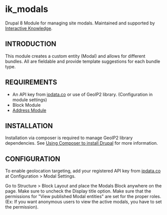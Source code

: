 # ik_modals

Drupal 8 Module for managing site modals.
Maintained and supported by
[Interactive Knowledge](https://interactiveknowledge.com).

## INTRODUCTION

This module creates a custom entity (Modal) and allows
for different bundles. All are fieldable and provide
template suggestions for each bundle type.

## REQUIREMENTS

* An API key from [ipdata.co](https://ipdata.co) or use of
GeoIP2 library. (Configuration in module settings)
* Block Module
* [Address Module](https://www.drupal.org/project/address)

## INSTALLATION

Installation via composer is required to manage GeoIP2 library dependencies. See [Using Composer to install Drupal](https://www.drupal.org/docs/develop/using-composer/using-composer-to-install-drupal-and-manage-dependencies) for more information.

## CONFIGURATION

To enable geolocation targeting, add your registered API key
from [ipdata.co](https://ipdata.co) at
Configuration > Modal Settings.

Go to Structure > Block Layout and place the Modals Block
anywhere on the page. Make sure to uncheck the Display title
option. Make sure that the permissions for "View published
Modal entities" are set for the proper roles.
(Ex: If you want anonymous users to view the active modals,
you have to set the permission).
